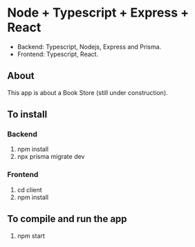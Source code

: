 # Node + Typescript + Express + React

- Backend: Typescript, Nodejs, Express and Prisma.
- Frontend: Typescript, React.

## About
This app is about a Book Store (still under construction).

## To install

### Backend
1. npm install
2. npx prisma migrate dev

### Frontend
1. cd client
2. npm install

## To compile and run the app
1. npm start
